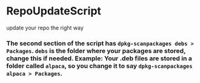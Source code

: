 # RepoUpdateScript
update your repo the right way


### The second section of the script has `dpkg-scanpackages debs > Packages`. `debs` is the folder where your packages are stored, change this if needed. Example: Your .deb files are stored in a folder called `alpaca`, so you change it to say `dpkg-scanpackages alpaca > Packages`.
